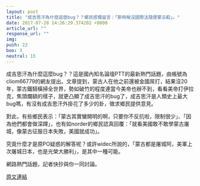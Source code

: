 ```yaml
---
layout: post
title: "成吉思汗為什麼這麼bug？？鄉民感慨留言：「那時候沒國際法隨便蒙古殺」。"
date: 2017-07-28 14:26:29.374202 +0800
article_url: ""
response_url: ""
img: 
push: 22
boo: 3
neutral: 15
---
```


成吉思汗為什麼這麼bug？？這是國內知名論壇PTT的最新熱門話題，由帳號為cliom66779的網友提出。文章提到，蒙古人在他之前還被金國屌打，結果沒20年，蒙古鐵騎橫掃全世界，勢如破竹的程度連當今美帝也辦不到，看看美帝打伊拉克，焦頭爛額的樣子，就更凸顯了成吉思汗的bug了，成吉思汗是人類史上最大bug嗎，有沒有成吉思汗外掛花了多少的卦，徵求鄉民提供意見。

對此，有些鄉民表示：「蒙古其實蠻開明的啊，只要你不反抗啦，限制很少」、「因為他們都會做深蹲」，也有如norder的鄉民認真回覆：「就看美國敢不敢學蒙古屠城，像蒙古征服日本失敗，美國就成功」。

究竟什麼才是原PO疑惑的解答呢？或許widec所說的，「蒙古都是屠城阿，美軍上次屠城日本，也是光榮大勝利」，是其中一種可能。

網路熱門話題，記者快抄與你一同討論。

<a href = "https://www.ptt.cc/bbs/Gossiping/M.1501217660.A.6FA.html">原文連結</a>

